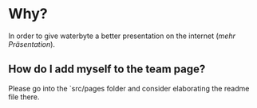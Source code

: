 # Why?
In order to give waterbyte a better presentation on the internet (_mehr Präsentation_).

## How do I add myself to the team page?
Please go into the `src/pages folder and consider elaborating the readme file there.
